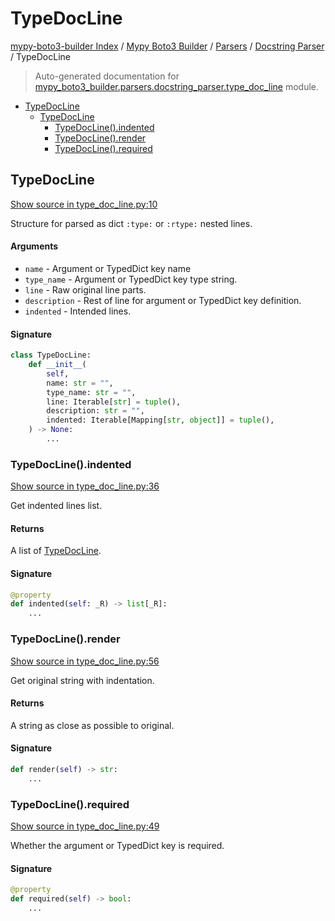 # TypeDocLine

[mypy-boto3-builder Index](../../../README.md#mypy-boto3-builder-index) /
[Mypy Boto3 Builder](../../index.md#mypy-boto3-builder) /
[Parsers](../index.md#parsers) /
[Docstring Parser](./index.md#docstring-parser) /
TypeDocLine

> Auto-generated documentation for [mypy_boto3_builder.parsers.docstring_parser.type_doc_line](https://github.com/youtype/mypy_boto3_builder/blob/main/mypy_boto3_builder/parsers/docstring_parser/type_doc_line.py) module.

- [TypeDocLine](#typedocline)
  - [TypeDocLine](#typedocline-1)
    - [TypeDocLine().indented](#typedocline()indented)
    - [TypeDocLine().render](#typedocline()render)
    - [TypeDocLine().required](#typedocline()required)

## TypeDocLine

[Show source in type_doc_line.py:10](https://github.com/youtype/mypy_boto3_builder/blob/main/mypy_boto3_builder/parsers/docstring_parser/type_doc_line.py#L10)

Structure for parsed as dict `:type:` or `:rtype:` nested lines.

#### Arguments

- `name` - Argument or TypedDict key name
- `type_name` - Argument or TypedDict key type string.
- `line` - Raw original line parts.
- `description` - Rest of line for argument or TypedDict key definition.
- `indented` - Intended lines.

#### Signature

```python
class TypeDocLine:
    def __init__(
        self,
        name: str = "",
        type_name: str = "",
        line: Iterable[str] = tuple(),
        description: str = "",
        indented: Iterable[Mapping[str, object]] = tuple(),
    ) -> None:
        ...
```

### TypeDocLine().indented

[Show source in type_doc_line.py:36](https://github.com/youtype/mypy_boto3_builder/blob/main/mypy_boto3_builder/parsers/docstring_parser/type_doc_line.py#L36)

Get indented lines list.

#### Returns

A list of [TypeDocLine](#typedocline).

#### Signature

```python
@property
def indented(self: _R) -> list[_R]:
    ...
```

### TypeDocLine().render

[Show source in type_doc_line.py:56](https://github.com/youtype/mypy_boto3_builder/blob/main/mypy_boto3_builder/parsers/docstring_parser/type_doc_line.py#L56)

Get original string with indentation.

#### Returns

A string as close as possible to original.

#### Signature

```python
def render(self) -> str:
    ...
```

### TypeDocLine().required

[Show source in type_doc_line.py:49](https://github.com/youtype/mypy_boto3_builder/blob/main/mypy_boto3_builder/parsers/docstring_parser/type_doc_line.py#L49)

Whether the argument or TypedDict key is required.

#### Signature

```python
@property
def required(self) -> bool:
    ...
```


